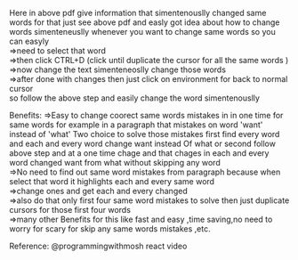 Here in above pdf give  information that  simentenouslly changed same words 
for that just see above pdf and easly got idea about how to change words simenteneuslly
whenever you want to change same words so you can easyly<br>
=>need to select that word <br>
=>then click CTRL+D (click until duplicate the cursor for all the same words )<br>
=>now change the text simenteneoslly change those words<br>
=>after done with changes then  just click on environment for back to normal cursor<br>
so  follow the above step and easily change the word simentenouslly



Benefits:
=>Easy to change coorect same words mistakes in in one time for same words 
for example in a paragraph that mistakes on word 'want' instead of 'what'
Two choice to solve those mistakes 
first find every word and each and every word change want instead Of what or
second follow above step and at a one time chage and that chages in each and every word changed want from what without skipping any word<br>
=>No need to find out same word mistakes from paragraph because when select that word it highlights each and every same word<br>
=>change ones and get each and every changed <br>
=>also do that only first four same word mistakes to solve then just duplicate cursors for those first four words<br>
=>many other Benefits for this like fast and easy ,time saving,no need to worry for scary for skip any same words mistakes ,etc.<br>

Reference:
@programmingwithmosh react video
